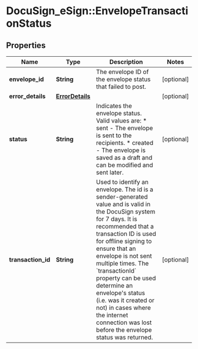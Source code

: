# DocuSign_eSign::EnvelopeTransactionStatus

## Properties
Name | Type | Description | Notes
------------ | ------------- | ------------- | -------------
**envelope_id** | **String** | The envelope ID of the envelope status that failed to post. | [optional] 
**error_details** | [**ErrorDetails**](ErrorDetails.md) |  | [optional] 
**status** | **String** | Indicates the envelope status. Valid values are:  * sent - The envelope is sent to the recipients.  * created - The envelope is saved as a draft and can be modified and sent later. | [optional] 
**transaction_id** | **String** |  Used to identify an envelope. The id is a sender-generated value and is valid in the DocuSign system for 7 days. It is recommended that a transaction ID is used for offline signing to ensure that an envelope is not sent multiple times. The &#x60;transactionId&#x60; property can be used determine an envelope&#39;s status (i.e. was it created or not) in cases where the internet connection was lost before the envelope status was returned. | [optional] 



